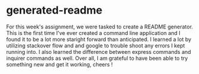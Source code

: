 # generated-readme

For this week's assignment, we were tasked to create a README generator. This is the first time I've ever created a command line application and I found it to be a lot more staright forward than anticipated. I learned a lot by utilizing stackover flow and and google to trouble shoot any errors I kept running into. I also learned the difference between express commands and inquirer commands as well. Over all, I am grateful to have been able to try something new and get it working, cheers !
